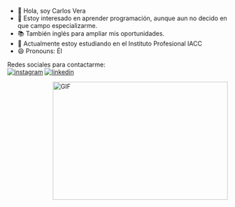 - 👋 Hola, soy Carlos Vera
- 👀 Estoy interesado en aprender programación, aunque aun no decido en que campo especializarme.
- 📚 También inglés para ampliar mis oportunidades.
- 🌱 Actualmente estoy estudiando en el Instituto Profesional IACC
- 😄 Pronouns: Él

Redes sociales para contactarme: </br>
  <a href="https://www.instagram.com/travelingcatcode/"><img src="https://img.icons8.com/color/96/000000/instagram-new.png" alt="instagram"/></a>
   <a href="https://www.linkedin.com/in/carlos-vera-v-056337328/"><img src="https://img.icons8.com/color/96/000000/linkedin.png" alt="linkedin"/></a>

<img align="right" top="500" height="270" width="400" alt="GIF" src="https://camo.githubusercontent.com/2a85a3fe4bc2747c3d6114596fbecf23279aacbc4ad08977c7e2e5ab86d2691d/68747470733a2f2f63646e2e6472696262626c652e636f6d2f75736572732f313237373331322f73637265656e73686f74732f31343733333239382f6d656469612f33396231303435653539333733373538376464363065343263383432326431662e676966">
